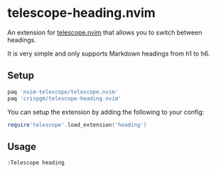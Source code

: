 # telescope-heading.nvim

An extension for [telescope.nvim](https://github.com/nvim-telescope/telescope.nvim) that allows you to switch between headings.

It is very simple and only supports Markdown headings from h1 to h6.

## Setup

```lua
paq 'nvim-telescope/telescope.nvim'
paq 'crispgm/telescope-heading.nvim'
```

You can setup the extension by adding the following to your config:
```lua
require'telescope'.load_extension('heading')
```

## Usage

```viml
:Telescope heading
```
